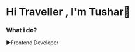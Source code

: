 <div  style="margin-bottom:50px; border-radius:10px">
 <img src="https://github.com/Tushardhongade/Tushardhongade/Portfolio.png" alt="" />
</div>


 # Hi Traveller , I'm Tushar👋



### What i do?


▶Frontend Developer
<!--
**Tushardhongade/Tushardhongade** is a ✨ _special_ ✨ repository because its `README.md` (this file) appears on your GitHub profile.

Here are some ideas to get you started:

- 🔭 I’m currently working on ...
- 🌱 I’m currently learning ...
- 👯 I’m looking to collaborate on ...
- 🤔 I’m looking for help with ...
- 💬 Ask me about ...
- 📫 How to reach me: ...
- 😄 Pronouns: ...
- ⚡ Fun fact: ...
-->
